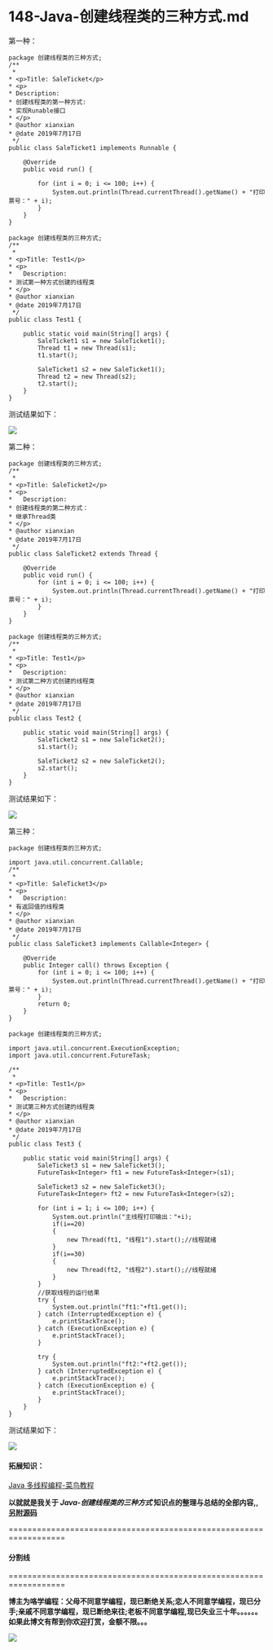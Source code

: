 # 148-Java-创建线程类的三种方式.md

第一种：

```
package 创建线程类的三种方式;
/**
 * 
* <p>Title: SaleTicket</p>  
* <p>
* Description: 
* 创建线程类的第一种方式:
* 实现Runable接口
* </p>  
* @author xianxian 
* @date 2019年7月17日
 */
public class SaleTicket1 implements Runnable {

	@Override
	public void run() {

		for (int i = 0; i <= 100; i++) {
			System.out.println(Thread.currentThread().getName() + "打印票号：" + i);
		}
	}
}
```
```
package 创建线程类的三种方式;
/**
 * 
* <p>Title: Test1</p>  
* <p>
* 	Description: 
* 测试第一种方式创建的线程类
* </p>  
* @author xianxian 
* @date 2019年7月17日
 */
public class Test1 {

	public static void main(String[] args) {
		SaleTicket1 s1 = new SaleTicket1();
		Thread t1 = new Thread(s1);
		t1.start();
		
		SaleTicket1 s2 = new SaleTicket1();
		Thread t2 = new Thread(s2);
		t2.start();
	}
}
```
测试结果如下：

![](148-Images/1.gif)

第二种：

```
package 创建线程类的三种方式;
/**
 * 
* <p>Title: SaleTicket2</p>  
* <p>
* 	Description: 
* 创建线程类的第二种方式：
* 继承Thread类
* </p>  
* @author xianxian 
* @date 2019年7月17日
 */
public class SaleTicket2 extends Thread {

	@Override
	public void run() {
		for (int i = 0; i <= 100; i++) {
			System.out.println(Thread.currentThread().getName() + "打印票号：" + i);
		}
	}
}
```
```
package 创建线程类的三种方式;
/**
 * 
* <p>Title: Test1</p>  
* <p>
* 	Description: 
* 测试第二种方式创建的线程类
* </p>  
* @author xianxian 
* @date 2019年7月17日
 */
public class Test2 {

	public static void main(String[] args) {
		SaleTicket2 s1 = new SaleTicket2();
		s1.start();
		
		SaleTicket2 s2 = new SaleTicket2();
		s2.start();
	}
}
```
测试结果如下：

![](148-Images/2.gif)

第三种：

```
package 创建线程类的三种方式;

import java.util.concurrent.Callable;
/**
 * 
* <p>Title: SaleTicket3</p>  
* <p>
* 	Description: 
* 有返回值的线程类
* </p>  
* @author xianxian 
* @date 2019年7月17日
 */
public class SaleTicket3 implements Callable<Integer> {

	@Override
	public Integer call() throws Exception {
		for (int i = 0; i <= 100; i++) {
			System.out.println(Thread.currentThread().getName() + "打印票号：" + i);
		}
		return 0;
	}
}
```
```
package 创建线程类的三种方式;

import java.util.concurrent.ExecutionException;
import java.util.concurrent.FutureTask;

/**
 * 
* <p>Title: Test1</p>  
* <p>
* 	Description: 
* 测试第三种方式创建的线程类
* </p>  
* @author xianxian 
* @date 2019年7月17日
 */
public class Test3 {

	public static void main(String[] args) {
		SaleTicket3 s1 = new SaleTicket3();
		FutureTask<Integer> ft1 = new FutureTask<Integer>(s1);
		
		SaleTicket3 s2 = new SaleTicket3();
		FutureTask<Integer> ft2 = new FutureTask<Integer>(s2);
		
		for (int i = 1; i <= 100; i++) {
			System.out.println("主线程打印输出："+i);
			if(i==20)
			{
				new Thread(ft1, "线程1").start();//线程就绪
			}
			if(i==30)
			{
				new Thread(ft2, "线程2").start();//线程就绪
			}
		}
		//获取线程的运行结果
		try {
			System.out.println("ft1:"+ft1.get());
		} catch (InterruptedException e) {
			e.printStackTrace();
		} catch (ExecutionException e) {
			e.printStackTrace();
		}
		
		try {
			System.out.println("ft2:"+ft2.get());
		} catch (InterruptedException e) {
			e.printStackTrace();
		} catch (ExecutionException e) {
			e.printStackTrace();
		}
	}
}
```
测试结果如下：

![](148-Images/3.gif)

#### 拓展知识：

[Java 多线程编程-菜鸟教程](https://www.runoob.com/java/java-multithreading.html)


**以就就是我关于 *Java-创建线程类的三种方式*  知识点的整理与总结的全部内容,,[另附源码](https://github.com/javaobjects/demo520)**

==================================================================
#### 分割线
==================================================================

**博主为咯学编程：父母不同意学编程，现已断绝关系;恋人不同意学编程，现已分手;亲戚不同意学编程，现已断绝来往;老板不同意学编程,现已失业三十年。。。。。。如果此博文有帮到你欢迎打赏，金额不限。。。**

![](148-Images/pay.png)